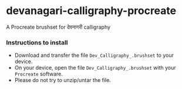 # devanagari-calligraphy-procreate
A Procreate brushset for देवनागरी calligraphy

### Instructions to install
* Download and transfer the file `Dev_Calligraphy_.brushset` to your device.
* On your device, open the file `Dev_Calligraphy_.brushset` with your `Procreate` software.
* Please do not try to unzip/untar the file.
